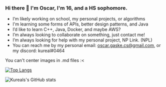 ### Hi there 👋 I'm Oscar, I'm 16, and a HS sophomore. 

- I’m likely working on school, my personal projects, or algorithms
- I'm learning some forms of APIs, better design patterns, and Java
- I’d like to learn C++, Java, Docker, and maybe AWS?
- I’m always looking to collaborate on something, just contact me!
- I’m always looking for help with my personal project, NP Link. (NPL)
- You can reach me by my personal email: oscar.gaske.cs@gmail.com, or my discord: kureal#0464


You can't center images in .md files :<

[![Top Langs](https://github-readme-stats.vercel.app/api/top-langs/?username=kurealnum&hide_progress=false&theme=radical)](https://github.com/anuraghazra/github-readme-stats)

![Kureals's GitHub stats](https://github-readme-stats.vercel.app/api?username=kurealnum&show_icons=true&theme=radical)
